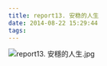 ```yaml
---
title: report13. 安稳的人生
date: 2014-08-22 15:29:44
tags:
---
```

![report13. 安穩的人生.jpg](https://i.loli.net/2018/03/23/5ab5005f62f80.jpg)
